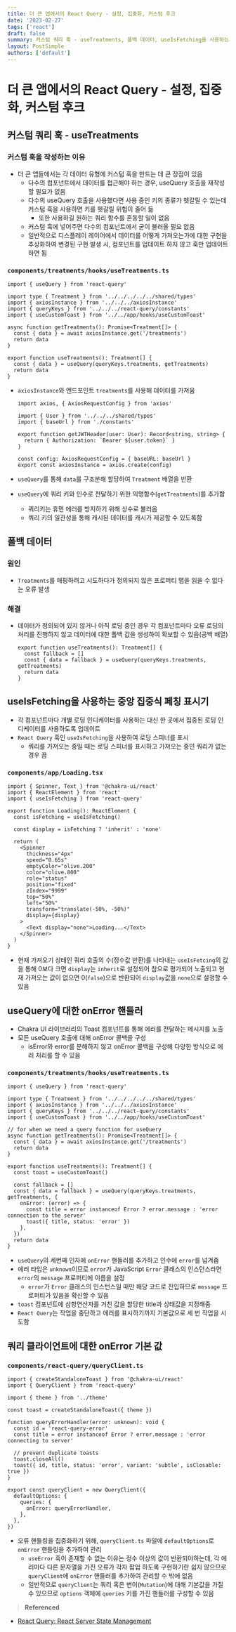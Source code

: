 ```yaml
---
title: 더 큰 앱에서의 React Query - 설정, 집중화, 커스텀 후크
date: '2023-02-27'
tags: ['react']
draft: false
summary: 커스텀 쿼리 훅 - useTreatments, 폴백 데이터, useIsFetching을 사용하는 중앙 집중식 페칭 표시기, useQuery에 대한 onError 핸들러, 쿼리 클라이언트에 대한 onError 기본 값
layout: PostSimple
authors: ['default']
---
```


# 더 큰 앱에서의 React Query - 설정, 집중화, 커스텀 후크

## 커스텀 쿼리 훅 - useTreatments

### 커스텀 훅을 작성하는 이유

- 더 큰 앱들에서는 각 데이터 유형에 커스텀 훅을 만드는 데 큰 장점이 있음
  - 다수의 컴포넌트에서 데이터를 접근해야 하는 경우, useQuery 호출을 재작성할 필요가 없음
  - 다수의 useQuery 호출을 사용했다면 사용 중인 키의 종류가 헷갈릴 수 있는데 커스텀 훅을 사용하면 키를 헷갈릴 위험이 줄어 듦
    - 또한 사용하길 원하는 쿼리 함수를 혼동할 일이 없음
  - 커스텀 훅에 넣어주면 다수의 컴포넌트에서 굳이 불러올 필요 없음
  - 일반적으로 디스플레이 레이어에서 데이터를 어떻게 가져오는가에 대한 구현을 추상화하여 변경된 구현 발생 시, 컴포넌트를 업데이트 하지 않고 훅만 업데이트하면 됨

### `components/treatments/hooks/useTreatments.ts`

```tsx
import { useQuery } from 'react-query'

import type { Treatment } from '../../../../../shared/types'
import { axiosInstance } from '../../../axiosInstance'
import { queryKeys } from '../../../react-query/constants'
import { useCustomToast } from '../../app/hooks/useCustomToast'

async function getTreatments(): Promise<Treatment[]> {
  const { data } = await axiosInstance.get('/treatments')
  return data
}

export function useTreatments(): Treatment[] {
  const { data } = useQuery(queryKeys.treatments, getTreatments)
  return data
}
```

- `axiosInstance`와 엔드포인트 `treatments`를 사용해 데이터를 가져옴

  ```tsx
  import axios, { AxiosRequestConfig } from 'axios'

  import { User } from '../../../shared/types'
  import { baseUrl } from './constants'

  export function getJWTHeader(user: User): Record<string, string> {
    return { Authorization: `Bearer ${user.token}` }
  }

  const config: AxiosRequestConfig = { baseURL: baseUrl }
  export const axiosInstance = axios.create(config)
  ```

- `useQuery`를 통해 `data`를 구조분해 할당하여 `Treatment` 배열을 반환
- `useQuery`에 쿼리 키와 인수로 전달하기 위한 익명함수(`getTreatments`)를 추가함
  - 쿼리키는 휴먼 에러를 방지하기 위해 상수로 불러옴
  - 쿼리 키의 일관성을 통해 캐시된 데이터를 캐시가 제공할 수 있도록함

## 폴백 데이터

### 원인

- `Treatments`를 매핑하려고 시도하다가 정의되지 않은 프로퍼티 맵을 읽을 수 없다는 오류 발생

### 해결

- 데이터가 정의되어 있지 않거나 아직 로딩 중인 경우 각 컴포넌트마다 오류 로딩의 처리를 진행하지 않고 데이터에 대한 폴백 값을 생성하여 확보할 수 있음(공백 배열)

  ```tsx
  export function useTreatments(): Treatment[] {
    const fallback = []
    const { data = fallback } = useQuery(queryKeys.treatments, getTreatments)
    return data
  }
  ```

## useIsFetching을 사용하는 중앙 집중식 페칭 표시기

- 각 컴포넌트마다 개별 로딩 인디케이터를 사용하는 대신 한 곳에서 집중된 로딩 인디케이터를 사용하도록 업데이트
- `React Query` 훅인 `useIsFetching`을 사용하여 로딩 스피너를 표시
  - 쿼리를 가져오는 중일 때는 로딩 스피너를 표시하고 가져오는 중인 쿼리가 없는 경우 끔

### `components/app/Loading.tsx`

```tsx
import { Spinner, Text } from '@chakra-ui/react'
import { ReactElement } from 'react'
import { useIsFetching } from 'react-query'

export function Loading(): ReactElement {
  const isFetching = useIsFetching()

  const display = isFetching ? 'inherit' : 'none'

  return (
    <Spinner
      thickness="4px"
      speed="0.65s"
      emptyColor="olive.200"
      color="olive.800"
      role="status"
      position="fixed"
      zIndex="9999"
      top="50%"
      left="50%"
      transform="translate(-50%, -50%)"
      display={display}
    >
      <Text display="none">Loading...</Text>
    </Spinner>
  )
}
```

- 현재 가져오기 상태인 쿼리 호출의 수(정수값 반환)를 나타내는 `useIsFetcing`의 값을 통해 0보다 크면 `display`는 `inherit`로 설정되어 참으로 평가되어 노출되고 현재 가져오는 값이 없으면 0(`false`)으로 반환되어 `display`값을 `none`으로 설정할 수 있음

## useQuery에 대한 onError 핸들러

- Chakra UI 라이브러리의 Toast 컴포넌트를 통해 에러를 전달하는 메시지를 노출
- 모든 useQuery 호출에 대해 onError 콜백을 구성
  - isError와 error를 분해하지 않고 onError 콜백을 구성해 다양한 방식으로 에러 처리를 할 수 있음

### `components/treatments/hooks/useTreatments.ts`

```tsx
import { useQuery } from 'react-query'

import type { Treatment } from '../../../../../shared/types'
import { axiosInstance } from '../../../axiosInstance'
import { queryKeys } from '../../../react-query/constants'
import { useCustomToast } from '../../app/hooks/useCustomToast'

// for when we need a query function for useQuery
async function getTreatments(): Promise<Treatment[]> {
  const { data } = await axiosInstance.get('/treatments')
  return data
}

export function useTreatments(): Treatment[] {
  const toast = useCustomToast()

  const fallback = []
  const { data = fallback } = useQuery(queryKeys.treatments, getTreatments, {
    onError: (error) => {
      const title = error instanceof Error ? error.message : 'error connection to the server'
      toast({ title, status: 'error' })
    },
  })
  return data
}
```

- `useQuery`의 세번째 인자에 `onError` 핸들러를 추가하고 인수에 `error`를 넘겨줌
- 에러 타입은 `unknown`이므로 `error`가 JavaScript `Error` 클래스의 인스턴스라면 `error`의 `message` 프로퍼티에 이름을 설정
  - `error`가 `Error` 클래스의 인스턴스일 때만 해당 코드로 진입하므로 `message` 프로퍼티가 있음을 확신할 수 있음
- `toast` 컴포넌트에 삼항연산자를 거친 값을 할당한 title과 상태값을 지정해줌
- `React Query`는 작업을 중단하고 에러를 표시하기까지 기본값으로 세 번 작업을 시도함

## 쿼리 클라이언트에 대한 onError 기본 값

### `components/react-query/queryClient.ts`

```tsx
import { createStandaloneToast } from '@chakra-ui/react'
import { QueryClient } from 'react-query'

import { theme } from '../theme'

const toast = createStandaloneToast({ theme })

function queryErrorHandler(error: unknown): void {
  const id = 'react-query-error'
  const title = error instanceof Error ? error.message : 'error connecting to server'

  // prevent duplicate toasts
  toast.closeAll()
  toast({ id, title, status: 'error', variant: 'subtle', isClosable: true })
}

export const queryClient = new QueryClient({
  defaultOptions: {
    queries: {
      onError: queryErrorHandler,
    },
  },
})
```

- 오류 핸들링을 집중화하기 위해, `queryClient.ts` 파일에 `defaultOptions`로 `onError` 핸들링을 추가하여 관리
  - `useError` 훅이 존재할 수 없는 이유는 정수 이상의 값이 반환되야하는데, 각 에러마다 다른 문자열을 가진 오류가 각자 팝업 하도록 구현하기란 쉽지 않으므로 `queryClient`에 `onError` 핸들러를 추가하여 관리할 수 밖에 없음
  - 일반적으로 `queryClient`는 쿼리 혹은 변이(`Mutation`)에 대해 기본값을 가질 수 있으므로 `options` 객체에 `queries` 키를 가진 핸들러를 구성할 수 있음

> **Referenced**

- [React Query: React Server State Management](https://www.udemy.com/course/learn-react-query/)
